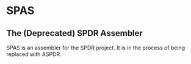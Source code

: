 # SPAS
## The (Deprecated) SPDR Assembler

SPAS is an assembler for the SPDR project. It is in the process of being replaced with ASPDR.
